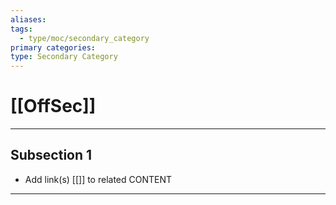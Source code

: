 ```yaml
---
aliases:
tags:
  - type/moc/secondary_category
primary categories:
type: Secondary Category
---
```

# [[OffSec]]

***

## Subsection 1

* Add link(s) [[]] to related CONTENT

***


